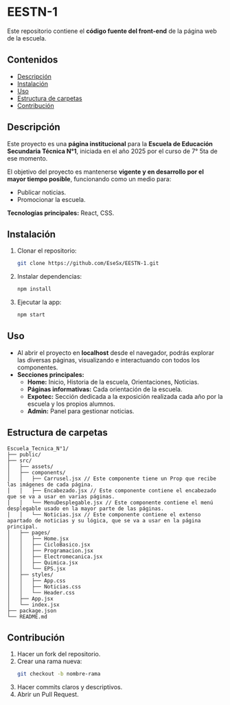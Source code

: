 # EESTN-1
Este repositorio contiene el **código fuente del front-end** de la página web de la escuela.

## Contenidos
- [Descripción](#descripción)
- [Instalación](#instalación)
- [Uso](#uso)
- [Estructura de carpetas](#estructura-de-carpetas)
- [Contribución](#contribución)

## Descripción
Este proyecto es una **página institucional** para la **Escuela de Educación Secundaria Técnica N°1**, iniciada en el año 2025 por el curso de 7° 5ta de ese momento.  

El objetivo del proyecto es mantenerse **vigente y en desarrollo por el mayor tiempo posible**, funcionando como un medio para:

- Publicar noticias.
- Promocionar la escuela.

**Tecnologías principales:** React, CSS.

## Instalación
1. Clonar el repositorio:
   
   ```bash
   git clone https://github.com/EseSx/EESTN-1.git
   ```
2. Instalar dependencias:
   ```bash
   npm install
   ```
3. Ejecutar la app:
   ```bash
   npm start

## Uso
- Al abrir el proyecto en **localhost** desde el navegador, podrás explorar las diversas páginas, visualizando e interactuando con todos los componentes.
- **Secciones principales:**
  - **Home:** Inicio, Historia de la escuela, Orientaciones, Noticias.
  - **Páginas informativas:** Cada orientación de la escuela.
  - **Expotec:** Sección dedicada a la exposición realizada cada año por la escuela y los propios alumnos.
  - **Admin:** Panel para gestionar noticias.

## Estructura de carpetas
```text
Escuela_Tecnica_N°1/
├── public/
├── src/
│   ├── assets/
│   ├── components/
│   │   ├── Carrusel.jsx // Este componente tiene un Prop que recibe las imágenes de cada página.
│   │   ├── Encabezado.jsx // Este componente contiene el encabezado que se va a usar en varias páginas.
│   │   └── MenuDesplegable.jsx // Este componente contiene el menú desplegable usado en la mayor parte de las páginas.
│   │   └── Noticias.jsx // Este componente contiene el extenso apartado de noticias y su lógica, que se va a usar en la página principal.
│   ├── pages/
│   │   ├── Home.jsx
│   │   ├── CicloBasico.jsx
│   │   ├── Programacion.jsx
│   │   ├── Electromecanica.jsx
│   │   ├── Quimica.jsx
│   │   └── EPS.jsx
│   ├── styles/
│   │   ├── App.css
│   │   ├── Noticias.css
│   │   └── Header.css
│   ├── App.jsx
│   └── index.jsx
├── package.json
└── README.md
```

## Contribución
1. Hacer un fork del repositorio.
2. Crear una rama nueva:
   ```bash
   git checkout -b nombre-rama
3. Hacer commits claros y descriptivos.
4. Abrir un Pull Request.
